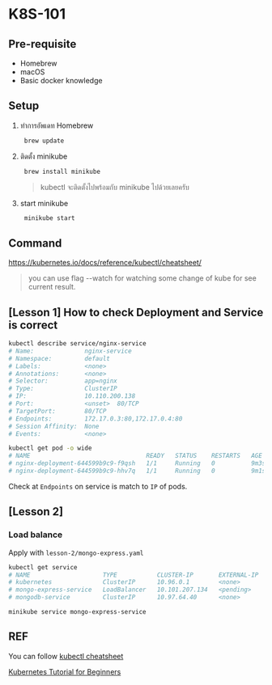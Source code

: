 # K8S-101

## Pre-requisite

* Homebrew
* macOS
* Basic docker knowledge

## Setup

1. ทำการอัพเดท Homebrew

   ```bash
    brew update
   ```

2. ติดตั้ง minikube

   ```bash
    brew install minikube
   ```

   > kubectl จะติดตั้งไปพร้อมกับ minikube ไปด้วยเลยครับ

3. start minikube

   ```bash
    minikube start
   ```

## Command

https://kubernetes.io/docs/reference/kubectl/cheatsheet/

> you can use flag --watch for watching some change of kube for see current result.

## [Lesson 1] How to check Deployment and Service is correct

```sh
kubectl describe service/nginx-service
# Name:              nginx-service
# Namespace:         default
# Labels:            <none>
# Annotations:       <none>
# Selector:          app=nginx
# Type:              ClusterIP
# IP:                10.110.200.138
# Port:              <unset>  80/TCP
# TargetPort:        80/TCP
# Endpoints:         172.17.0.3:80,172.17.0.4:80
# Session Affinity:  None
# Events:            <none>
```

```sh
kubectl get pod -o wide
# NAME                                READY   STATUS    RESTARTS   AGE    IP           NODE       NOMINATED NODE   READINESS GATES
# nginx-deployment-644599b9c9-f9qsh   1/1     Running   0          9m3s   172.17.0.3   minikube   <none>           <none>
# nginx-deployment-644599b9c9-hhv7q   1/1     Running   0          9m1s   172.17.0.4   minikube   <none>           <none>
```

Check at `Endpoints` on service is match to `IP` of pods.

## [Lesson 2]

### Load balance

Apply with `lesson-2/mongo-express.yaml`

```sh
kubectl get service
# NAME                    TYPE           CLUSTER-IP       EXTERNAL-IP   PORT(S)          AGE
# kubernetes              ClusterIP      10.96.0.1        <none>        443/TCP          19h
# mongo-express-service   LoadBalancer   10.101.207.134   <pending>     8081:30000/TCP   100m
# mongodb-service         ClusterIP      10.97.64.40      <none>        27017/TCP        3h2m
```

`minikube service mongo-express-service`

## REF

You can follow [kubectl cheatsheet](https://kubernetes.io/docs/reference/kubectl/cheatsheet/)

[Kubernetes Tutorial for Beginners](https://www.youtube.com/watch?v=X48VuDVv0do)
